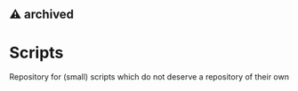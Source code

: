 ## :warning: **archived**

Scripts
=======

Repository for (small) scripts which do not deserve a repository of their own
